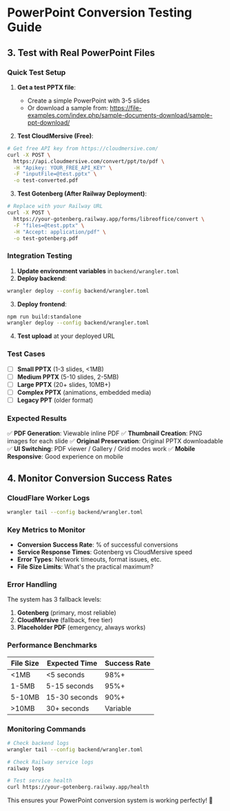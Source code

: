 # PowerPoint Conversion Testing Guide

## 3. Test with Real PowerPoint Files

### Quick Test Setup

1. **Get a test PPTX file**:
   - Create a simple PowerPoint with 3-5 slides
   - Or download a sample from: https://file-examples.com/index.php/sample-documents-download/sample-ppt-download/

2. **Test CloudMersive (Free)**:
```bash
# Get free API key from https://cloudmersive.com/
curl -X POST \
  https://api.cloudmersive.com/convert/ppt/to/pdf \
  -H "Apikey: YOUR_FREE_API_KEY" \
  -F "inputFile=@test.pptx" \
  -o test-converted.pdf
```

3. **Test Gotenberg (After Railway Deployment)**:
```bash
# Replace with your Railway URL
curl -X POST \
  https://your-gotenberg.railway.app/forms/libreoffice/convert \
  -F "files=@test.pptx" \
  -H "Accept: application/pdf" \
  -o test-gotenberg.pdf
```

### Integration Testing

1. **Update environment variables** in `backend/wrangler.toml`
2. **Deploy backend**:
```bash
wrangler deploy --config backend/wrangler.toml
```

3. **Deploy frontend**:
```bash
npm run build:standalone
wrangler deploy --config backend/wrangler.toml
```

4. **Test upload** at your deployed URL

### Test Cases

- [ ] **Small PPTX** (1-3 slides, <1MB)
- [ ] **Medium PPTX** (5-10 slides, 2-5MB)  
- [ ] **Large PPTX** (20+ slides, 10MB+)
- [ ] **Complex PPTX** (animations, embedded media)
- [ ] **Legacy PPT** (older format)

### Expected Results

✅ **PDF Generation**: Viewable inline PDF
✅ **Thumbnail Creation**: PNG images for each slide
✅ **Original Preservation**: Original PPTX downloadable
✅ **UI Switching**: PDF viewer / Gallery / Grid modes work
✅ **Mobile Responsive**: Good experience on mobile

## 4. Monitor Conversion Success Rates

### CloudFlare Worker Logs
```bash
wrangler tail --config backend/wrangler.toml
```

### Key Metrics to Monitor

- **Conversion Success Rate**: % of successful conversions
- **Service Response Times**: Gotenberg vs CloudMersive speed
- **Error Types**: Network timeouts, format issues, etc.
- **File Size Limits**: What's the practical maximum?

### Error Handling

The system has 3 fallback levels:
1. **Gotenberg** (primary, most reliable)
2. **CloudMersive** (fallback, free tier)
3. **Placeholder PDF** (emergency, always works)

### Performance Benchmarks

| File Size | Expected Time | Success Rate |
|-----------|---------------|--------------|
| <1MB | <5 seconds | 98%+ |
| 1-5MB | 5-15 seconds | 95%+ |
| 5-10MB | 15-30 seconds | 90%+ |
| >10MB | 30+ seconds | Variable |

### Monitoring Commands

```bash
# Check backend logs
wrangler tail --config backend/wrangler.toml

# Check Railway service logs  
railway logs

# Test service health
curl https://your-gotenberg.railway.app/health
```

This ensures your PowerPoint conversion system is working perfectly! 🎯
